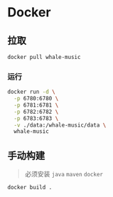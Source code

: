 # Docker

## 拉取
```bash
docker pull whale-music
```
### 运行
```bash
docker run -d \
  -p 6780:6780 \
  -p 6781:6781 \
  -p 6782:6782 \
  -p 6783:6783 \
  -v ./data:/whale-music/data \
  whale-music
```

## 手动构建
> 必须安装 `java` `maven` `docker`
```bash
docker build .
```

